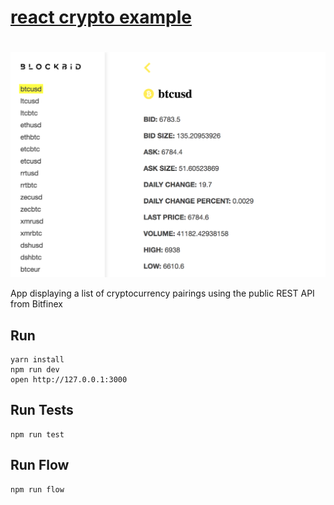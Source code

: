 # [react crypto example](https://github.com/StevenIseki/react-crypto-example)
#

![](https://raw.githubusercontent.com/StevenIseki/react-crypto-example/master/screenshot.png)

App displaying a list of cryptocurrency pairings using the public REST API from Bitfinex

## Run

```
yarn install
npm run dev
open http://127.0.0.1:3000
```

## Run Tests

```
npm run test
```

## Run Flow

```
npm run flow
```
